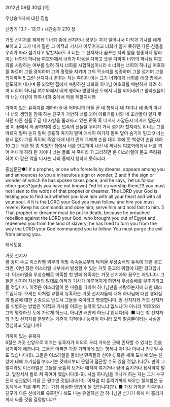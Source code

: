2012년 08월 30일 (목)

우상숭배자에 대한 징벌



신명기 13:1 - 13:11 / 새찬송가 270 장


거짓 선지자를 제하라
1 너희 중에 선지자나 꿈꾸는 자가 일어나서 이적과 기사를 네게 보이고 2 그가 네게 말한 그 이적과 기사가 이루어지고 너희가 알지 못하던 다른 신들을 우리가 따라 섬기자고 말할지라도 3 너는 그 선지자나 꿈꾸는 자의 말을 청종하지 말라 이는 너희의 하나님 여호와께서 너희가 마음을 다하고 뜻을 다하여 너희의 하나님 여호와를 사랑하는 여부를 알려 하사 너희를 시험하심이니라 4 너희는 너희의 하나님 여호와를 따르며 그를 경외하며 그의 명령을 지키며 그의 목소리를 청종하며 그를 섬기며 그를 의지하며 5 그런 선지자나 꿈꾸는 자는 죽이라 이는 그가 너희에게 너희를 애굽 땅에서 인도하여 내시며 종 되었던 집에서 속량하신 너희의 하나님 여호와를 배반하게 하려 하며 너희의 하나님 여호와께서 네게 행하라 명령하신 도에서 너를 꾀어내려고 말하였음이라 너는 이같이 하여 너희 중에서 악을 제할지니라

가까이 있는 유혹자를 제하라
6 네 어머니의 아들 곧 네 형제나 네 자녀나 네 품의 아내나 너와 생명을 함께 하는 친구가 가만히 너를 꾀어 이르기를 너와 네 조상들이 알지 못하던 다른 신들 7 곧 네 사방을 둘러싸고 있는 민족 혹 네게서 가깝든지 네게서 멀든지 땅 이 끝에서 저 끝까지에 있는 민족의 신들을 우리가 가서 섬기자 할지라도 8 너는 그를 따르지 말며 듣지 말며 긍휼히 여기지 말며 애석히 여기지 말며 덮어 숨기지 말고 9 너는 용서 없이 그를 죽이되 죽일 때에 네가 먼저 그에게 손을 대고 후에 뭇 백성이 손을 대라 10 그는 애굽 땅 종 되었던 집에서 너를 인도하여 내신 네 하나님 여호와에게서 너를 꾀어 떠나게 하려 한 자이니 너는 돌로 쳐 죽이라 11 그리하면 온 이스라엘이 듣고 두려워하여 이 같은 악을 다시는 너희 중에서 행하지 못하리라

중심문단●1 If a prophet, or one who foretells by dreams, appears among you and announces to you a miraculous sign or wonder, 2 and if the sign or wonder of which he has spoken takes place, and he says, ?et us follow other gods?(gods you have not known) ?nd let us worship them,?3 you must not listen to the words of that prophet or dreamer. The LORD your God is testing you to find out whether you love him with all your heart and with all your soul. 4 It is the LORD your God you must follow, and him you must revere. Keep his commands and obey him; serve him and hold fast to him. 5 That prophet or dreamer must be put to death, because he preached rebellion against the LORD your God, who brought you out of Egypt and redeemed you from the land of slavery; he has tried to turn you from the way the LORD your God commanded you to follow. You must purge the evil from among you.

해석도움





거짓 선지자  
앞 장이 주로 이스라엘 외부의 이방 족속들로부터 닥쳐올 우상숭배의 유혹에 대한 경고라면, 이번 장은 이스라엘 내부에서 발생할 수 있는 거짓 종교의 위험에 대한 경고입니다. 이스라엘을 우상숭배로 미혹할 첫 번째 유혹자는 거짓 선지자와 꿈꾸는 자입니다. 그들은 심지어 자신들의 말대로 이적과 기사가 이루어지게 하면서 우상숭배를 부추기려고 들 것입니다. 이것은 이스라엘이 온 마음을 다하여 하나님만을 사랑하는지에 대한 테스트입니다. 모세는 이처럼 교활히 유혹하는 거짓 선지자들에 대해 하나님에 대한 경외심과 말씀에 대한 순종으로 반드시 그들을 죽이라고 명령합니다. 참 선지자와 거짓 선지자를 식별하는 방법은 ‘이적과 기사를 이루는 능력이 있느냐 없느냐’가 아니라 ‘여호와와 그의 명령하신 도에 가깝게 하느냐, 아니면 배반케 하느냐’입니다(5).
■ 나는 참 선지자와 거짓 선지자를 분별하는 기준이 기적이나 능력이 아니라 오직 말씀뿐이라는 사실을 명심하고 있습니까?

가까이 있는 유혹자  
6절은 거짓 신앙으로 이끄는 유혹자가 의외로 우리 가까운 곳에 존재할 수 있다는 것을 상기하게 해줍니다. 그들은 어쩌면 가장 가까이에 있는 형제나 자녀나 아내나 친구일 수도 있습니다(6). 그들은 이스라엘을 둘러싼 민족들의 신이나, 혹은 세계 도처에 있는 신앙에 대해 호기심을 부추기는 것에서부터 은밀히 접근할 수도 있을 것입니다(7). 만약 그럴지라도 이스라엘은 그들을 긍휼히 보거나 애석히 여기거나 덮어 숨기거나 용서하지 말고, 앞장서서 돌로 쳐 죽여야 했습니다(8-9). 사실 하나님을 떠나게 하는 자는 그가 누구든지 상관없이 가장 큰 원수인 것입니다(10). 이처럼 피 흘리기까지 싸우는 철저함은 공동체에서 죄를 뿌리 뽑는 가장 확실한 방법이 될 것입니다(11).
■ 가장 가까운 가족이나 친구가 다른 신에게로 유혹한다 해도 나는 유일하신 참 하나님만 섬기기 위해 피 흘리기까지 싸울 것을 결정합니까?
